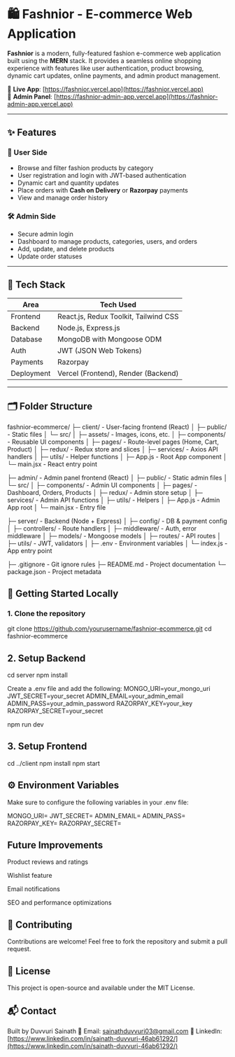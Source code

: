 # 🛍️ Fashnior - E-commerce Web Application

**Fashnior** is a modern, fully-featured fashion e-commerce web application built using the **MERN** stack. It provides a seamless online shopping experience with features like user authentication, product browsing, dynamic cart updates, online payments, and admin product management.

🔗 **Live App**: [https://fashnior.vercel.app](https://fashnior.vercel.app)  
🔐 **Admin Panel**: [https://fashnior-admin-app.vercel.app](https://fashnior-admin-app.vercel.app)

---

## ✨ Features

### 👤 User Side
- Browse and filter fashion products by category
- User registration and login with JWT-based authentication
- Dynamic cart and quantity updates
- Place orders with **Cash on Delivery** or **Razorpay** payments
- View and manage order history

### 🛠️ Admin Side
- Secure admin login
- Dashboard to manage products, categories, users, and orders
- Add, update, and delete products
- Update order statuses

---

## 🧰 Tech Stack

| Area        | Tech Used                             |
|-------------|----------------------------------------|
| Frontend    | React.js, Redux Toolkit, Tailwind CSS |
| Backend     | Node.js, Express.js                   |
| Database    | MongoDB with Mongoose ODM             |
| Auth        | JWT (JSON Web Tokens)                 |
| Payments    | Razorpay                              |
| Deployment  | Vercel (Frontend), Render (Backend)   |

---

## 🗂️ Folder Structure

fashnior-ecommerce/
├─ client/                      - User-facing frontend (React)
│  ├─ public/                   - Static files
│  └─ src/
│     ├─ assets/                - Images, icons, etc.
│     ├─ components/            - Reusable UI components
│     ├─ pages/                 - Route-level pages (Home, Cart, Product)
│     ├─ redux/                 - Redux store and slices
│     ├─ services/              - Axios API handlers
│     ├─ utils/                 - Helper functions
│     ├─ App.js                 - Root App component
│     └─ main.jsx               - React entry point

├─ admin/                       - Admin panel frontend (React)
│  ├─ public/                   - Static admin files
│  └─ src/
│     ├─ components/            - Admin UI components
│     ├─ pages/                 - Dashboard, Orders, Products
│     ├─ redux/                 - Admin store setup
│     ├─ services/              - Admin API functions
│     ├─ utils/                 - Helpers
│     ├─ App.js                 - Admin App root
│     └─ main.jsx               - Entry file

├─ server/                      - Backend (Node + Express)
│  ├─ config/                   - DB & payment config
│  ├─ controllers/              - Route handlers
│  ├─ middleware/               - Auth, error middleware
│  ├─ models/                   - Mongoose models
│  ├─ routes/                   - API routes
│  ├─ utils/                    - JWT, validators
│  ├─ .env                      - Environment variables
│  └─ index.js                  - App entry point

├─ .gitignore                   - Git ignore rules
├─ README.md                    - Project documentation
└─ package.json                 - Project metadata






## 🚀 Getting Started Locally

### 1. Clone the repository


git clone https://github.com/yourusername/fashnior-ecommerce.git
cd fashnior-ecommerce


## 2. Setup Backend

cd server
npm install

Create a .env file and add the following:
MONGO_URI=your_mongo_uri
JWT_SECRET=your_secret
ADMIN_EMAIL=your_admin_email
ADMIN_PASS=your_admin_password
RAZORPAY_KEY=your_key
RAZORPAY_SECRET=your_secret

npm run dev

## 3. Setup Frontend
cd ../client
npm install
npm start

## ⚙️ Environment Variables
Make sure to configure the following variables in your .env file:

MONGO_URI=
JWT_SECRET=
ADMIN_EMAIL=
ADMIN_PASS=
RAZORPAY_KEY=
RAZORPAY_SECRET=

## Future Improvements
Product reviews and ratings

Wishlist feature

Email notifications

SEO and performance optimizations

## 🤝 Contributing
Contributions are welcome! Feel free to fork the repository and submit a pull request.

## 📄 License
This project is open-source and available under the MIT License.

## 📬 Contact
Built by Duvvuri Sainath
📧 Email: sainathduvvuri03@gmail.com
🔗 LinkedIn: [https://www.linkedin.com/in/sainath-duvvuri-46ab61292/](https://www.linkedin.com/in/sainath-duvvuri-46ab61292/)

